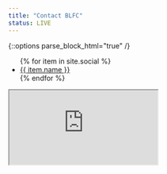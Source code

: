 ```yaml
---
title: "Contact BLFC"
status: LIVE
---
```


{::options parse_block_html="true" /}

<div class="one_half">
<ul id="contact-social">
{% for item in site.social %}
<li><a class="fa fa-{{ item.slug }}" href="{{ item.url }}" target="_blank">{{ item.name }}</a></li>
{% endfor %}
</ul>
</div>
<div class="one_half">
<iframe id="contact-iframe" src="https://api.goblfc.org/contact.php?iframe=true"></iframe>
</div>

<div class="clear"></div>